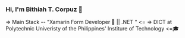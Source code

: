 ### Hi, I'm Bithiah T. Corpuz 👋
=> Main Stack -- "Xamarin Form Developer 📱 || .NET " <=
=> DICT at Polytechnic Univeristy of the Philippines' Institure of Technology <=🎓 

<!--
**BithiahCorpuz/bithiahCorpuz** is a ✨ _special_ ✨ repository because its `README.md` (this file) appears on your GitHub profile.

Here are some ideas to get you started:

- 🔭 I’m currently working on CoffeApp
- 🌱 I’m currently learning Xamarin.
- 👯 I’m looking to collaborate on ...
- 🤔 I’m looking for help with 
- 💬 Ask me about ...
- 📫 How to reach me: ...
- 😄 Pronouns: Bi-thi-yah
- ⚡ Fun fact: ...
-->
